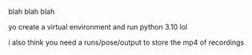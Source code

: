 blah blah blah

yo create a virtual environment and run python 3.10 lol

i also think you need a runs/pose/output to store the mp4 of recordings
